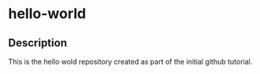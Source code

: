# hello-world

## Description
This is the hello wold repository created as part of the initial github tutorial.
